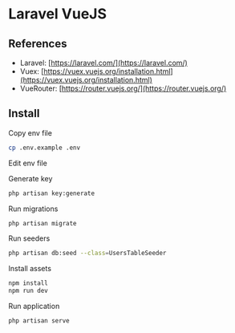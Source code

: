 # Laravel VueJS

## References

- Laravel: [https://laravel.com/](https://laravel.com/)
- Vuex: [https://vuex.vuejs.org/installation.html](https://vuex.vuejs.org/installation.html)
- VueRouter: [https://router.vuejs.org/](https://router.vuejs.org/)

## Install

Copy env file
```bash
cp .env.example .env
```

Edit env file

Generate key
```bash
php artisan key:generate
```

Run migrations
```bash
php artisan migrate
```

Run seeders
```bash
php artisan db:seed --class=UsersTableSeeder
```

Install assets
```bash
npm install
npm run dev
```

Run application
```bash
php artisan serve
```
